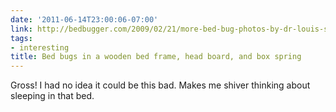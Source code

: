 ```yaml
---
date: '2011-06-14T23:00:06-07:00'
link: http://bedbugger.com/2009/02/21/more-bed-bug-photos-by-dr-louis-sorkin/
tags:
- interesting
title: Bed bugs in a wooden bed frame, head board, and box spring
---
```


Gross! I had no idea it could be this bad. Makes me shiver thinking about sleeping in that bed.
